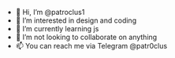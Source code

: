 - 👋 Hi, I’m @patroclus1
- 👀 I’m interested in design and coding
- 🌱 I’m currently learning js
- 💞️ I’m not looking to collaborate on anything
- 📫 You can reach me via Telegram @patr0clus
